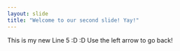 ```yaml
---
layout: slide
title: "Welcome to our second slide! Yay!"
---
```

This is my new Line 5 :D :D 
Use the left arrow to go back!
